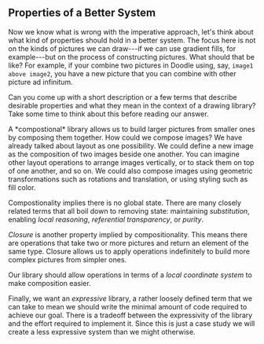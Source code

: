 ## Properties of a Better System

Now we know what is wrong with the imperative approach, let's think about what kind of properties should hold in a better system. The focus here is not on the kinds of pictures we can draw---if we can use gradient fills, for example---but on the process of constructing pictures. What should that be like? For example, if your combine two pictures in Doodle using, say, `image1 above image2`, you have a new picture that you can combine with other picture ad infinitum.

Can you come up with a short description or a few terms that describe desirable properties and what they mean in the context of a drawing library? Take some time to think about this before reading our answer.

<div class="solution">
A *compostional* library allows us to build larger pictures from smaller ones by composing them together. How could we compose images? We have already talked about layout as one possibility. We could define a new image as the composition of two images beside one another. You can imagine other layout operations to arrange images vertically, or to stack them on top of one another, and so on. We could also compose images using geometric transformations such as rotations and translation, or using styling such as fill color.

Compostionality implies there is no global state. There are many closely related terms that all boil down to removing state: maintaining *substitution*, enabling *local reasoning*, *referential transparency*, or *purity*.

*Closure* is another property implied by compositionality. This means there are operations that take two or more pictures and return an element of the same type. Closure allows us to apply operations indefinitely to build more complex pictures from simpler ones.

Our library should allow operations in terms of a *local coordinate system* to make composition easier.

Finally, we want an *expressive* library, a rather loosely defined term that we can take to mean we should write the minimal amount of code required to achieve our goal. There is a tradeoff between the expressivity of the library and the effort required to implement it. Since this is just a case study we will create a less expressive system than we might otherwise.
</div>
